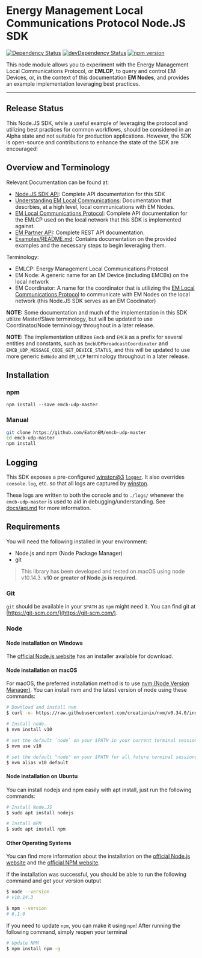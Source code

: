 # Energy Management Local Communications Protocol Node.JS SDK

[![Dependency Status][dependency-status-svg]][dependency-status-link]
[![devDependency Status][dev-dependency-status-svg]][dev-dependency-status-link]
[![npm version][npm-version-svg]][npm-version-link]

This node module allows you to experiment with the Energy Management Local
Communications Protocol, or **EMLCP**, to query and control EM Devices, or, in
the context of this documentation **EM Nodes**, and provides an example
implementation leveraging best practices.

------------

## Release Status

This Node.JS SDK, while a useful example of leveraging the protocol and utilizing
best practices for common workflows, should be considered in an Alpha state and
not suitable for production applications. However, the SDK is open-source and
contributions to enhance the state of the SDK are encouraged!

## Overview and Terminology

Relevant Documentation can be found at:

- [Node.JS SDK API](docs/api.md): Complete API documentation for this SDK
- [Understanding EM Local
  Communications](https://api.em.eaton.com/docs#section/EM-API-Overview/Understanding-Local-Communications):
  Documentation that descrbies, at a high level, local communications with EM
  Nodes.
- [EM Local Communications Protocol](https://api.em.eaton.com/docs/emlcp.html):
  Complete API documentation for the EMLCP used on the local
  network that this SDK is implemented against.
- [EM Partner API](https://api.em.eaton.com/docs): Complete REST API
  documentation.
- [Examples/README.md](Examples/README.md): Contains documentation on the
  provided examples and the necessary steps to begin leveraging them.

Terminology:

- EMLCP: Energy Management Local Communications Protocol
- EM Node: A generic name for an EM Device (including EMCBs) on the local
  network
- EM Coordinator: A name for the coordinator that is utilizing the [EM Local
  Communications Protocol](https://api.em.eaton.com/docs/emlcp.html) to
  communicate with EM Nodes on the local network (this Node.JS SDK serves as an
  EM Coodinator)

**NOTE:** Some documentation and much of the implementation in this SDK utilize
Master/Slave terminology, but will be updated to use Coordinator/Node terminology
throughout in a later release.

**NOTE:** The implementation utilizes `Emcb` and `EMCB` as a prefix for several
entities and constants, such as `EmcbUDPbroadcastCoordinator` and
`EMCB_UDP_MESSAGE_CODE_GET_DEVICE_STATUS`, and this will be updated to use more
generic `EmNode` and `EM_LCP` terminology throughout in a later release.

## Installation

### npm

`npm install --save emcb-udp-master`

### Manual

```sh
git clone https://github.com/EatonEM/emcb-udp-master
cd emcb-udp-master
npm install
```

## Logging

This SDK exposes a pre-configured
[winston@3](https://github.com/winstonjs/winston)
[`logger`](docs/api.md#logger).  It also overrides `console.log`, etc. so that
all logs are captured by [winston](https://github.com/winstonjs/winston).

These logs are written to both the console and to `./logs/` whenever the
`emcb-udp-master` is used to aid in debugging/understanding. See
[docs/api.md](./docs/api.md#logger) for more information.

## Requirements

You will need the following installed in your environment:

- Node.js and npm (Node Package Manager)
- git

> This library has been developed and tested on macOS using node v10.14.3.
> **v10 or greater of Node.js is required.**

### Git

`git` should be available in your `$PATH` as `npm` might need it. You can find
git at [https://git-scm.com/](https://git-scm.com/).

### Node

#### Node installation on Windows

The [official Node.js website](https://nodejs.org/) has an installer available
for download.

#### Node installation on macOS

For macOS, the preferred installation method is to use [nvm (Node Version
Manager)](https://github.com/creationix/nvm).  You can install nvm and the
latest version of node using these commands:

```sh
# Download and install nvm
$ curl -o- https://raw.githubusercontent.com/creationix/nvm/v0.34.0/install.sh | bash

# Install node.
$ nvm install v10

# set the default `node` on your $PATH in your current terminal session to the version you just installed
$ nvm use v10

# set the default "node" on your $PATH for all future terminal sessions
$ nvm alias v10 default
```

#### Node installation on Ubuntu

You can install nodejs and npm easily with apt install, just run the following
commands:

```sh
# Install Node.JS
$ sudo apt install nodejs

# Install NPM
$ sudo apt install npm
```

#### Other Operating Systems

You can find more information about the installation on the [official Node.js
website](https://nodejs.org/) and the [official NPM
website](https://npmjs.org/).

If the installation was successful, you should be able to run the following
command and get your version output

```sh
$ node --version
# v10.14.3

$ npm --version
# 6.1.0
```

If you need to update `npm`, you can make it using `npm`! After running the
following command, simply reopen your terminal

```sh
# Update NPM
$ npm install npm -g
```

<!-- links -->

[dependency-status-svg]: https://david-dm.org/EatonEM/emcb-udp-master.svg
[dependency-status-link]: https://david-dm.org/EatonEM/emcb-udp-master
[dev-dependency-status-svg]: https://david-dm.org/EatonEM/emcb-udp-master/dev-status.svg
[dev-dependency-status-link]: https://david-dm.org/EatonEM/emcb-udp-master#info=devDependencies
[npm-version-svg]: https://badge.fury.io/js/emcb-udp-master.svg
[npm-version-link]: https://badge.fury.io/js/emcb-udp-master